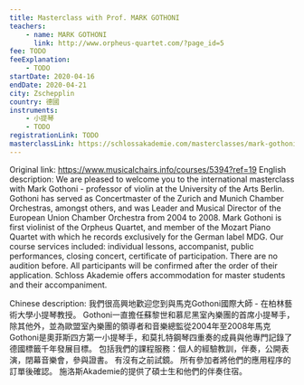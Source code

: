 ```yaml
---
title: Masterclass with Prof. MARK GOTHONI
teachers:
	- name: MARK GOTHONI
	  link: http://www.orpheus-quartet.com/?page_id=5
fee: TODO
feeExplanation: 
	- TODO
startDate: 2020-04-16
endDate: 2020-04-21
city: Zschepplin
country: 德國
instruments:
	- 小提琴
	- TODO
registrationLink: TODO
masterclassLink: https://schlossakademie.com/masterclasses/mark-gothoni
---
```

Original link: https://www.musicalchairs.info/courses/5394?ref=19
English description:
We are pleased to welcome you to the international masterclass with Mark Gothoni - professor of violin at the University of the Arts Berlin.
Gothoni has served as Concertmaster of the Zurich and Munich Chamber Orchestras, amongst others, and was Leader and Musical Director of the European Union Chamber Orchestra from 2004 to 2008.
Mark Gothoni is first violinist of the Orpheus Quartet, and member of the Mozart Piano Quartet with which he records exclusively for the German label MDG.
Our course services included: individual lessons, accompanist, public performances, closing concert, certificate of participation.
 There are no audition before.
 All participants will be confirmed after the order of their application.
Schloss Akademie offers accommodation for master students and their accompaniment.
​

Chinese description:
我們很高興地歡迎您到與馬克Gothoni國際大師 - 在柏林藝術大學小提琴教授。
 Gothoni一直擔任蘇黎世和慕尼黑室內樂團的首席小提琴手，除其他外，並為歐盟室內樂團的領導者和音樂總監從2004年至2008年馬克Gothoni是奧菲斯四方第一小提琴手，和莫扎特鋼琴四重奏的成員與他專門記錄了德國標籤千年發展目標。
包括我們的課程服務：個人的經驗教訓，伴奏，公開表演，閉幕音樂會，參與證書。
有沒有之前試鏡。
所有參加者將他們的應用程序的訂單後確認。
施洛斯Akademie的提供了碩士生和他們的伴奏住宿。

